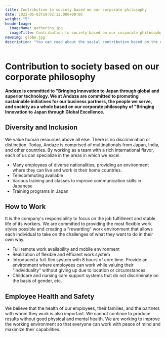 ```yaml
---
title: Contribution to society based on our corporate philosophy
date: 2022-05-03T19:02:12.000+09:00
weight: "5"
headerImage:
  imageName: gathering.jpg
  imageTitle: Contribution to society based on our corporate philosophy
newsimg: globe.jpg
description: "You can read about the social contribution based on the corporate philosophy of Andaze Ltd."
---
```

# Contribution to society based on our corporate philosophy



**Andaze is committed to "Bringing innovation to Japan through global and superior technology. We at Andaze are committed to promoting sustainable initiatives for our business partners, the people we serve, and society as a whole based on our corporate philosophy of "Bringing Innovation to Japan through Global Excellence.**



## Diversity and Inclusion

We value human resources above all else. There is no discrimination or distinction. Today, Andaze is comprised of multinationals from Japan, India, and other countries. By working as a team with a rich international flavor, each of us can specialize in the areas in which we excel.

* Many employees of diverse nationalities, providing an environment where they can live and work in their home countries.
* Telecommuting available
* Various training and classes to improve communication skills in Japanese
* Training programs in Japan



## How to Work

It is the company's responsibility to focus on the job fulfillment and stable life of its workers. We are committed to providing the most flexible work styles possible and creating a "rewarding" work environment that allows each individual to take on the challenges of what they want to do in their own way.

* Full remote work availability and mobile environment
* Realization of flexible and efficient work system
* Introduced a full-flex system with 8 hours of core time. Provide an environment where employees can work while valuing their "individuality" without giving up due to location or circumstances.
* Childcare and nursing care support systems that do not discriminate on the basis of gender, etc.



## Employee Health and Safety

We believe that the health of our employees, their families, and the partners with whom they work is also important. We cannot continue to produce results without good physical and mental health. We are working to improve the working environment so that everyone can work with peace of mind and maximize their capabilities.